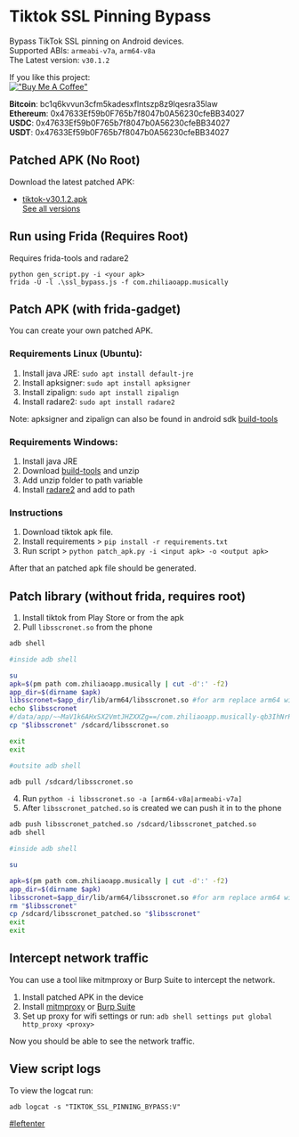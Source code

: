 # Tiktok SSL Pinning Bypass

Bypass TikTok SSL pinning on Android devices.  
Supported ABIs: `armeabi-v7a`, `arm64-v8a`  
The Latest version: `v30.1.2`

If you like this project:  
[!["Buy Me A Coffee"](https://www.buymeacoffee.com/assets/img/custom_images/orange_img.png)](https://www.buymeacoffee.com/eltimusa4q)  

**Bitcoin**: bc1q6kvvun3cfm5kadesxflntszp8z9lqesra35law  
**Ethereum**: 0x47633Ef59b0F765b7f8047b0A56230cfeBB34027  
**USDC**: 0x47633Ef59b0F765b7f8047b0A56230cfeBB34027  
**USDT**: 0x47633Ef59b0F765b7f8047b0A56230cfeBB34027  

## Patched APK (No Root)

Download the latest patched APK: 
+ [tiktok-v30.1.2.apk](https://github.com/Eltion/Tiktok-SSL-Pinning-Bypass/releases/download/v30.1.2/tiktok-v30.1.2.apk)  
[See all versions](https://github.com/Eltion/Tiktok-SSL-Pinning-Bypass/releases/)

## Run using Frida (Requires Root)

Requires frida-tools and radare2
```
python gen_script.py -i <your apk>
frida -U -l .\ssl_bypass.js -f com.zhiliaoapp.musically
```

## Patch APK (with frida-gadget)

You can create your own patched APK. 

### Requirements Linux (Ubuntu):
1. Install java JRE: `sudo apt install default-jre`
2. Install apksigner: `sudo apt install apksigner`
3. Install zipalign: `sudo apt install zipalign`  
4. Install radare2: `sudo apt install radare2`  

Note: apksigner and zipalign can also be found in android sdk [build-tools](https://dl.google.com/android/repository/build-tools_r30.0.1-linux.zip)

### Requirements Windows:
1. Install java JRE
2. Download [build-tools](https://dl.google.com/android/repository/build-tools_r30.0.1-windows.zip) and unzip
3. Add unzip folder to path variable
4. Install [radare2](https://github.com/radareorg/radare2/releases/) and add to path


### Instructions

1. Download tiktok apk file.
2. Install requirements > `pip install -r requirements.txt`
3. Run script > `python patch_apk.py -i <input apk> -o <output apk>`

After that an patched apk file should be generated.

## Patch library (without frida, requires root)

1. Install tiktok from Play Store or from the apk
2. Pull `libsscronet.so` from the phone

```bash
adb shell

#inside adb shell 

su
apk=$(pm path com.zhiliaoapp.musically | cut -d':' -f2)
app_dir=$(dirname $apk)
libsscronet=$app_dir/lib/arm64/libsscronet.so #for arm replace arm64 with arm 
echo $libsscronet
#/data/app/~~MaV1k6AHxSX2VmtJHZXXZg==/com.zhiliaoapp.musically-qb3IhNrRlxGAHW93wN_haw==/lib/arm64/libsscronet.so 
cp "$libsscronet" /sdcard/libsscronet.so

exit
exit

#outsite adb shell 

adb pull /sdcard/libsscronet.so
```

4. Run `python -i libsscronet.so -a [arm64-v8a|armeabi-v7a]`
5. After `libsscronet_patched.so` is created we can push it in to the phone

```bash
adb push libsscronet_patched.so /sdcard/libsscronet_patched.so
adb shell

#inside adb shell 

su

apk=$(pm path com.zhiliaoapp.musically | cut -d':' -f2)
app_dir=$(dirname $apk)
libsscronet=$app_dir/lib/arm64/libsscronet.so #for arm replace arm64 with arm 
rm "$libsscronet"
cp /sdcard/libsscronet_patched.so "$libsscronet" 
exit
exit
```

## Intercept network traffic

You can use a tool like mitmproxy or Burp Suite to intercept the network.

1. Install patched APK in the device
2. Install [mitmproxy](https://mitmproxy.org/) or [Burp Suite](https://portswigger.net/burp)
3. Set up proxy for wifi settings or run: `adb shell settings put global http_proxy <proxy>`

Now you should be able to see the network traffic.

## View script logs
To view the logcat run:
```
adb logcat -s "TIKTOK_SSL_PINNING_BYPASS:V"
```

[#leftenter](#leftenter)
